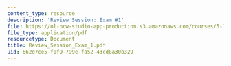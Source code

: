 ```yaml
---
content_type: resource
description: 'Review Session: Exam #1'
file: https://ol-ocw-studio-app-production.s3.amazonaws.com/courses/5-12-organic-chemistry-i-spring-2003/662d7ce5f0f9799efa5243cd8a30b329_Review_Session_Exam_1.pdf
file_type: application/pdf
resourcetype: Document
title: Review_Session_Exam_1.pdf
uid: 662d7ce5-f0f9-799e-fa52-43cd8a30b329
---
```

